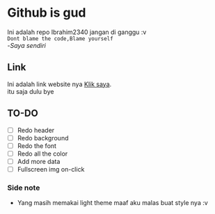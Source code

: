 # Github is gud
Ini adalah repo Ibrahim2340 jangan di ganggu :v<br/>
`Dont blame the code,Blame yourself`
<br/>
-*Saya sendiri*
<br/>
## Link
Ini adalah link website nya [Klik saya](https://mnyamnya.github.io/Test/).<br/>
itu saja dulu bye<br/>
## TO-DO
- [ ] Redo header
- [ ] Redo background
- [ ] Redo the font
- [ ] Redo all the color
- [ ] Add more data
- [ ] Fullscreen img on-click
### Side note<br/>
<ul>
<li>Yang masih memakai light theme maaf aku malas buat style nya :v</li>
</ul>
